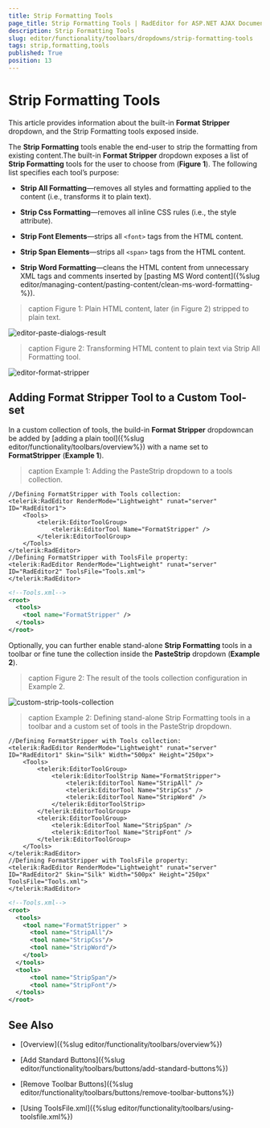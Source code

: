 ```yaml
---
title: Strip Formatting Tools
page_title: Strip Formatting Tools | RadEditor for ASP.NET AJAX Documentation
description: Strip Formatting Tools
slug: editor/functionality/toolbars/dropdowns/strip-formatting-tools
tags: strip,formatting,tools
published: True
position: 13
---
```


# Strip Formatting Tools

This article provides information about the built-in **Format Stripper** dropdown,	and the Strip Formatting tools exposed inside.

The **Strip Formatting** tools enable the end-user to strip the formatting from existing content.The built-in **Format Stripper** dropdown exposes a list of **Strip Formatting** tools for the user to choose from (**Figure 1**). The following list specifies each tool’s purpose:

* **Strip All Formatting**—removes all styles and formatting applied to the content (i.e., transforms it to plain text).

* **Strip Css Formatting**—removes all inline CSS rules (i.e., the style attribute).

* **Strip Font Elements**—strips all `<font>` tags from the HTML content.

* **Strip Span Elements**—strips all `<span>` tags from the HTML content.

* **Strip Word Formatting**—cleans the HTML content from unnecessary XML tags and comments inserted by [pasting MS Word content]({%slug editor/managing-content/pasting-content/clean-ms-word-formatting-%}).

>caption Figure 1: Plain HTML content, later (in Figure 2) stripped to plain text.

![editor-paste-dialogs-result](images/editor-paste-dialogs-result.png)

>caption Figure 2: Transforming HTML content to plain text via Strip All Formatting tool.

![editor-format-stripper](images/editor-format-stripper.png)

## Adding Format Stripper Tool to a Custom Tool-set

In a custom collection of tools, the build-in **Format Stripper** dropdowncan be added by [adding a plain tool]({%slug editor/functionality/toolbars/overview%}) with a name set to	**FormatStripper** (**Example 1**).

>caption Example 1: Adding the PasteStrip dropdown to a tools collection.

````ASP.NET
//Defining FormatStripper with Tools collection:
<telerik:RadEditor RenderMode="Lightweight" runat="server" ID="RadEditor1">
	<Tools>
		<telerik:EditorToolGroup>
			<telerik:EditorTool Name="FormatStripper" />
		</telerik:EditorToolGroup>
	</Tools>
</telerik:RadEditor>
//Defining FormatStripper with ToolsFile property:
<telerik:RadEditor RenderMode="Lightweight" runat="server" ID="RadEditor2" ToolsFile="Tools.xml">
</telerik:RadEditor>
````
````XML
<!--Tools.xml-->
<root>
  <tools>
	<tool name="FormatStripper" />
  </tools>
</root>
````

Optionally, you can further enable stand-alone **Strip Formatting** tools in a toolbar or fine tune the collection inside the **PasteStrip** dropdown (**Example 2**).

>caption Figure 2: The result of the tools collection configuration in Example 2.

![custom-strip-tools-collection](images/custom-strip-tools-collection.png)

>caption Example 2: Defining stand-alone Strip Formatting tools in a toolbar and a custom set of tools in the PasteStrip dropdown.

````ASP.NET
//Defining FormatStripper with Tools collection:
<telerik:RadEditor RenderMode="Lightweight" runat="server" ID="RadEditor1" Skin="Silk" Width="500px" Height="250px">
	<Tools>
		<telerik:EditorToolGroup>
			<telerik:EditorToolStrip Name="FormatStripper">
				<telerik:EditorTool Name="StripAll" />
				<telerik:EditorTool Name="StripCss" />
				<telerik:EditorTool Name="StripWord" />
			</telerik:EditorToolStrip>
		</telerik:EditorToolGroup>
		<telerik:EditorToolGroup>
			<telerik:EditorTool Name="StripSpan" />
			<telerik:EditorTool Name="StripFont" />
		</telerik:EditorToolGroup>
	</Tools>
</telerik:RadEditor>
//Defining FormatStripper with ToolsFile property:
<telerik:RadEditor RenderMode="Lightweight" runat="server" ID="RadEditor2" Skin="Silk" Width="500px" Height="250px" ToolsFile="Tools.xml">
</telerik:RadEditor>	
````
````XML
<!--Tools.xml-->
<root>
  <tools>
	<tool name="FormatStripper" >
	  <tool name="StripAll"/>
	  <tool name="StripCss"/>
	  <tool name="StripWord"/>
	</tool>
  </tools>
  <tools>
	  <tool name="StripSpan"/>
	  <tool name="StripFont"/>
  </tools>
</root>	
````

## See Also

 * [Overview]({%slug editor/functionality/toolbars/overview%})

 * [Add Standard Buttons]({%slug editor/functionality/toolbars/buttons/add-standard-buttons%})

 * [Remove Toolbar Buttons]({%slug editor/functionality/toolbars/buttons/remove-toolbar-buttons%})

 * [Using ToolsFile.xml]({%slug editor/functionality/toolbars/using-toolsfile.xml%})
